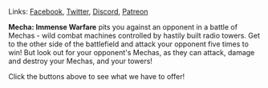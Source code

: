 Links: [Facebook](https://www.facebook.com/KRGameStudios), [Twitter](https://twitter.com/KRGameStudios), [Discord](https://discord.gg/FQmz8TN), [Patreon](https://www.patreon.com/krgamestudios)

**Mecha: Immense Warfare** pits you against an opponent in a battle of Mechas - wild combat machines controlled by hastily built radio towers. Get to the other side of the battlefield and attack your opponent five times to win! But look out for your opponent's Mechas, as they can attack, damage and destroy your Mechas, and your towers!

Click the buttons above to see what we have to offer!
